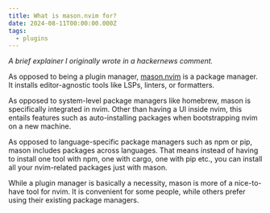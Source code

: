 ```yaml
---
title: What is mason.nvim for?
date: 2024-08-11T00:00:00.000Z
tags:
  - plugins
---
```

*A brief explainer I originally wrote in a hackernews comment.*

As opposed to being a plugin manager,
[mason.nvim](http://github.com/williamboman/mason.nvim) is a package manager. It
installs editor-agnostic tools like LSPs, linters, or formatters.

As opposed to system-level package managers like homebrew, mason is specifically
integrated in nvim. Other than having a UI inside nvim, this entails features
such as auto-installing packages when bootstrapping nvim on a new machine.

As opposed to language-specific package managers such as npm or pip, mason
includes packages across languages. That means instead of having to install one
tool with npm, one with cargo, one with pip etc., you can install all your
nvim-related packages just with mason.

While a plugin manager is basically a necessity, mason is more of a nice-to-have
tool for nvim. It is convenient for some people, while others prefer using their
existing package managers.
